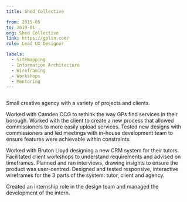 ```yaml
---
title: Shed Collective

from: 2015-05
to: 2019-01
org: Shed Collective
link: https://golin.com/ 
role: Lead UX Designer

labels:
  - Sitemapping
  - Information Architecture
  - Wireframing
  - Workshops
  - Mentoring
---
```


<img src="shed-logo.png" class="cvlogo" alt=''></img>

Small creative agency with a variety of projects and clients. 

Worked with Camden CCG to rethink the way GPs find services in their borough. Worked with the client to create a new process that allowed commissioners to more easily upload services. Tested new designs with commissioners and led meetings with in-house development team to ensure features were achievable within constraints.

Worked with Bruton Lloyd designing a new CRM system for their tutors. Facilitated client workshops to understand requirements and advised on timeframes. Planned and ran interviews, drawing insights to ensure the product was user-centred. Designed and tested responsive, interactive wireframes for the 3 parts of the system: tutor, client and agency.

Created an internship role in the design team and managed the development of the intern.